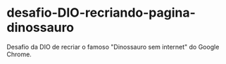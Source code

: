 # desafio-DIO-recriando-pagina-dinossauro
Desafio da DIO de recriar o famoso "Dinossauro sem internet" do Google Chrome.
